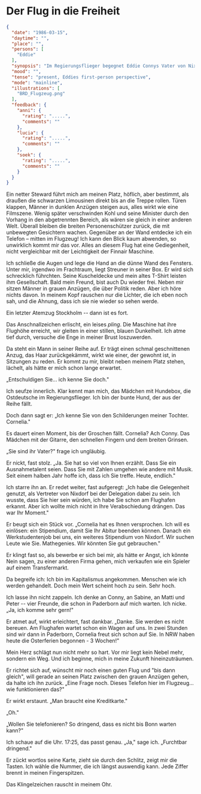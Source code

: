# Der Flug in die Freiheit

```json
{
  "date": "1986-03-15",
  "daytime": "",
  "place": "",
  "persons": [
    "Eddie"
  ],
  "synopsis": "Im Regierungsflieger begegnet Eddie Connys Vater von Nixdorf: Er bietet ihr Förderung und Perspektive; zum ersten Mal zeichnet sich eine konkrete Zukunft ab – noch in der Luft.",
  "mood": "",
  "tense": "present, Eddies first-person perspective",
  "mode": "mainline",
  "illustrations": [
    "BRD_Flugzeug.png"
  ],
  "feedback": {
    "anni": {
      "rating": ".....",
      "comments": ""
    },
    "lucia": {
      "rating": ".....",
      "comments": ""
    },
    "soek": {
      "rating": ".....",
      "comments": ""
    }
  }
}
```
Ein netter Steward führt mich am meinen Platz, höflich, aber bestimmt, als
draußen die schwarzen Limousinen direkt bis an die Treppe rollen. Türen klappen,
Männer in dunklen Anzügen steigen aus, alles wirkt wie eine Filmszene. Wenig
später verschwinden Kohl und seine Minister durch den Vorhang in den
abgetrennten Bereich, als wären sie gleich in einer anderen Welt. Überall
bleiben die breiten Personenschützer zurück, die mit unbewegten Gesichtern
wachen. Gegenüber an der Wand entdecke ich ein Telefon – mitten im Flugzeug! Ich
kann den Blick kaum abwenden, so unwirklich kommt mir das vor. Alles an diesem
Flug hat eine Gediegenheit, nicht vergleichbar mit der Leichtigkeit der Finnair
Maschine.

Ich schließe die Augen und lege die Hand an die dünne Wand des Fensters. Unter
mir, irgendwo im Frachtraum, liegt Streuner in seiner Box. Er wird sich
schrecklich führchten. Seine Kuscheldecke und mein altes T-Shirt leisten ihm
Gesellschaft. Bald mein Freund, bist auch Du wieder frei. Neben mir sitzen
Männer in grauen Anzügen, die über Politik reden. Aber ich höre nichts davon. In
meinem Kopf rauschen nur die Lichter, die ich eben noch sah, und die Ahnung,
dass ich sie nie wieder so sehen werde.

Ein letzter Atemzug Stockholm -- dann ist es fort.

Das Anschnallzeichen erlischt, ein leises *pling*. Die Maschine hat ihre
Flughöhe erreicht, wir gleiten in einer stillen, blauen Dunkelheit. Ich atme
tief durch, versuche die Enge in meiner Brust loszuwerden.

Da steht ein Mann in seiner Reihe auf. Er trägt einen schmal geschnittenen
Anzug, das Haar zurückgekämmt, wirkt wie einer, der gewohnt ist, in Sitzungen zu
reden. Er kommt zu mir, bleibt neben meinem Platz stehen, lächelt, als hätte er
mich schon lange erwartet.

„Entschuldigen Sie... ich kenne Sie doch."

Ich seufze innerlich. Klar kennt man mich, das Mädchen mit Hundebox, die
Ostdeutsche im Regierungsflieger. Ich bin der bunte Hund, der aus der Reihe
fällt.

Doch dann sagt er: „Ich kenne Sie von den Schilderungen meiner Tochter.
Cornelia."

Es dauert einen Moment, bis der Groschen fällt. Cornelia? Ach Conny. Das Mädchen
mit der Gitarre, den schnellen Fingern und dem breiten Grinsen.

„Sie sind ihr Vater?" frage ich ungläubig.

Er nickt, fast stolz. „Ja. Sie hat so viel von Ihnen erzählt. Dass Sie ein
Ausnahmetalent seien. Dass Sie mit Zahlen umgehen wie andere mit Musik. Seit
einem halben Jahr hoffe ich, dass ich Sie treffe. Heute, endlich."

Ich starre ihn an. Er redet weiter, fast aufgeregt: „Ich habe die Gelegenheit
genutzt, als Vertreter von Nixdorf bei der Delegation dabei zu sein. Ich wusste,
dass Sie hier sein würden, ich habe Sie schon am Flughafen erkannt. Aber ich
wollte mich nicht in Ihre Verabschiedung drängen. Das war Ihr Moment."

Er beugt sich ein Stück vor. „Cornelia hat es Ihnen versprochen. Ich will es
einlösen: ein Stipendium, damit Sie Ihr Abitur beenden können. Danach ein
Werkstudentenjob bei uns, ein weiteres Stipendium von Nixdorf. Wir suchen Leute
wie Sie. Mathegenies. Wir könnten Sie gut gebrauchen."

Er klingt fast so, als bewerbe er sich bei mir, als hätte er Angst, ich könnte
Nein sagen, zu einer anderen Firma gehen, mich verkaufen wie ein Spieler auf
einem Transfermarkt.

Da begreife ich: Ich bin im Kapitalismus angekommen. Menschen wie ich werden
gehandelt. Doch mein Wert scheint hoch zu sein. Sehr hoch.

Ich lasse ihn nicht zappeln. Ich denke an Conny, an Sabine, an Matti und Peter
-- vier Freunde, die schon in Paderborn auf mich warten. Ich nicke. „Ja, ich
komme sehr gern!"

Er atmet auf, wirkt erleichtert, fast dankbar. „Danke. Sie werden es nicht
bereuen. Am Flughafen wartet schon ein Wagen auf uns. In zwei Stunden sind wir
dann in Paderborn, Cornelia freut sich schon auf Sie. In NRW haben heute die
Osterferien begonnen - 3 Wochen!"

Mein Herz schlägt nun nicht mehr so hart. Vor mir liegt kein Nebel mehr, sondern
ein Weg. Und ich beginne, mich in meine Zukunft hineinzuträumen.

Er richtet sich auf, wünscht mir noch einen guten Flug und "bis dann gleich",
will gerade an seinen Platz zwischen den grauen Anzügen gehen, da halte ich ihn
zurück. „Eine Frage noch. Dieses Telefon hier im Flugzeug... wie funktionieren
das?"

Er wirkt erstaunt. „Man braucht eine Kreditkarte."

„Oh."

„Wollen Sie telefonieren? So dringend, dass es nicht bis Bonn warten kann?"

Ich schaue auf die Uhr. 17:25, das passt genau. „Ja," sage ich. „Furchtbar
dringend."

Er zückt wortlos seine Karte, zieht sie durch den Schlitz, zeigt mir die Tasten.
Ich wähle die Nummer, die ich längst auswendig kann. Jede Ziffer brennt in
meinen Fingerspitzen.

Das Klingelzeichen rauscht in meinem Ohr.
